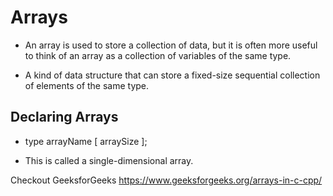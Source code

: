 # Arrays

* An array is used to store a collection of data, but it is often more useful to think of an array as a collection of variables of the same type.

* A kind of data structure that can store a fixed-size sequential collection of elements of the same type.

## Declaring Arrays

* type arrayName [ arraySize ];

* This is called a single-dimensional array.

Checkout GeeksforGeeks https://www.geeksforgeeks.org/arrays-in-c-cpp/


